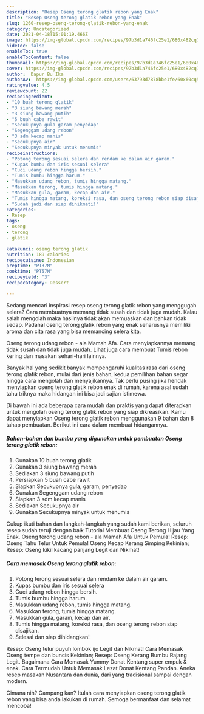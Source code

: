 ```yaml
---
description: "Resep Oseng terong glatik rebon yang Enak"
title: "Resep Oseng terong glatik rebon yang Enak"
slug: 1260-resep-oseng-terong-glatik-rebon-yang-enak
category: Uncategorized
date: 2021-04-18T15:01:19.466Z
image: https://img-global.cpcdn.com/recipes/97b3d1a746fc25e1/680x482cq70/oseng-terong-glatik-rebon-foto-resep-utama.jpg
hideToc: false
enableToc: true
enableTocContent: false
thumbnail: https://img-global.cpcdn.com/recipes/97b3d1a746fc25e1/680x482cq70/oseng-terong-glatik-rebon-foto-resep-utama.jpg
cover: https://img-global.cpcdn.com/recipes/97b3d1a746fc25e1/680x482cq70/oseng-terong-glatik-rebon-foto-resep-utama.jpg
author:  Dapur Bu Ika
authorAv:  https://img-global.cpcdn.com/users/63793d7878bbe1fe/60x60cq50/avatar.jpg
ratingvalue: 4.5
reviewcount: 22
recipeingredient:
- "10 buah terong glatik"
- "3 siung bawang merah"
- "3 siung bawang putih"
- "5 buah cabe rawit"
- "Secukupnya gula garam penyedap"
- "Segenggam udang rebon"
- "3 sdm kecap manis"
- "Secukupnya air"
- "Secukupnya minyak untuk menumis"
recipeinstructions:
- "Potong terong sesuai selera dan rendam ke dalam air garam."
- "Kupas bumbu dan iris sesuai selera"
- "Cuci udang rebon hingga bersih."
- "Tumis bumbu hingga harum."
- "Masukkan udang rebon, tumis hingga matang."
- "Masukkan terong, tumis hingga matang."
- "Masukkan gula, garam, kecap dan air."
- "Tumis hingga matang, koreksi rasa, dan oseng terong rebon siap disajikan."
- "Sudah jadi dan siap dinikmati!"
categories:
- Resep
tags:
- oseng
- terong
- glatik

katakunci: oseng terong glatik 
nutrition: 189 calories
recipecuisine: Indonesian
preptime: "PT37M"
cooktime: "PT57M"
recipeyield: "3"
recipecategory: Dessert

---
```



Sedang mencari inspirasi resep oseng terong glatik rebon yang menggugah selera? Cara membuatnya memang tidak susah dan tidak juga mudah. Kalau salah mengolah maka hasilnya tidak akan memuaskan dan bahkan tidak sedap. Padahal oseng terong glatik rebon yang enak seharusnya memiliki aroma dan cita rasa yang bisa memancing selera kita.


Oseng terong udang rebon - ala Mamah Afa. Cara menyiapkannya memang tidak susah dan tidak juga mudah. Lihat juga cara membuat Tumis rebon kering dan masakan sehari-hari lainnya.

Banyak hal yang sedikit banyak mempengaruhi kualitas rasa dari oseng terong glatik rebon, mulai dari jenis bahan, kedua pemilihan bahan segar hingga cara mengolah dan menyajikannya. Tak perlu pusing jika hendak menyiapkan oseng terong glatik rebon enak di rumah, karena asal sudah tahu triknya maka hidangan ini bisa jadi sajian istimewa.


Di bawah ini ada beberapa cara mudah dan praktis yang dapat diterapkan untuk mengolah oseng terong glatik rebon yang siap dikreasikan. Kamu dapat menyiapkan Oseng terong glatik rebon menggunakan 9 bahan dan 8 tahap pembuatan. Berikut ini cara dalam membuat hidangannya.

<!--inarticleads1-->

##### Bahan-bahan dan bumbu yang digunakan untuk pembuatan Oseng terong glatik rebon:

1. Gunakan 10 buah terong glatik
1. Gunakan 3 siung bawang merah
1. Sediakan 3 siung bawang putih
1. Persiapkan 5 buah cabe rawit
1. Siapkan Secukupnya gula, garam, penyedap
1. Gunakan Segenggam udang rebon
1. Siapkan 3 sdm kecap manis
1. Sediakan Secukupnya air
1. Gunakan Secukupnya minyak untuk menumis


Cukup ikuti bahan dan langkah-langkah yang sudah kami berikan, seluruh resep sudah teruji dengan baik Tutorial Membuat Oseng Terong Hijau Yang Enak. Oseng terong udang rebon - ala Mamah Afa Untuk Pemula! Resep: Oseng Tahu Telur Untuk Pemula! Oseng Kecap Kerang Simping Kekinian; Resep: Oseng kikil kacang panjang Legit dan Nikmat! 

<!--inarticleads2-->

##### Cara memasak Oseng terong glatik rebon:

1. Potong terong sesuai selera dan rendam ke dalam air garam.
1. Kupas bumbu dan iris sesuai selera
1. Cuci udang rebon hingga bersih.
1. Tumis bumbu hingga harum.
1. Masukkan udang rebon, tumis hingga matang.
1. Masukkan terong, tumis hingga matang.
1. Masukkan gula, garam, kecap dan air.
1. Tumis hingga matang, koreksi rasa, dan oseng terong rebon siap disajikan.
1. Selesai dan siap dihidangkan!

Resep: Oseng telur puyuh lombok ijo Legit dan Nikmat! Cara Memasak Oseng tempe dan buncis Kekinian; Resep: Oseng Kerang Bumbu Rajang Legit. Bagaimana Cara Memasak Yummy Donat Kentang super empuk &amp; enak. Cara Termudah Untuk Memasak Lezat Donat Kentang Pandan. Aneka resep masakan Nusantara dan dunia, dari yang tradisional sampai dengan modern. 

Gimana nih? Gampang kan? Itulah cara menyiapkan oseng terong glatik rebon yang bisa anda lakukan di rumah. Semoga bermanfaat dan selamat mencoba!
